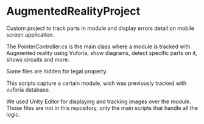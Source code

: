 # AugmentedRealityProject
Custom project to track parts in module and display errors detail on mobile screen application.

The PointerController.cs is the main class where a module is tracked with Augmented reality using Vuforia, show diagrams, detect specific parts on it, shows circuits and more.

Some files are hidden for legal property. 

This scripts capture a certain module, wich was previously tracked with vuforia database. 

We used Unity Editor for displaying and tracking images over the module. Those files are not in this repository, only the main scripts that handle all the logic.  
